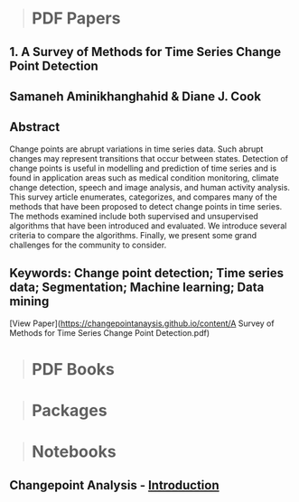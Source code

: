 > # PDF Papers

## 1. A Survey of Methods for Time Series Change Point Detection
## Samaneh Aminikhanghahid & Diane J. Cook

## Abstract
Change points are abrupt variations in time series data. Such abrupt changes may represent
transitions that occur between states. Detection of change points is useful in modelling and
prediction of time series and is found in application areas such as medical condition monitoring,
climate change detection, speech and image analysis, and human activity analysis. This survey
article enumerates, categorizes, and compares many of the methods that have been proposed to
detect change points in time series. The methods examined include both supervised and
unsupervised algorithms that have been introduced and evaluated. We introduce several criteria to
compare the algorithms. Finally, we present some grand challenges for the community to consider.

## Keywords:  Change point detection; Time series data; Segmentation; Machine learning; Data mining

[View Paper](https://changepointanaysis.github.io/content/A Survey of Methods for Time Series Change Point Detection.pdf)



> # PDF Books

> # Packages

> # Notebooks

## Changepoint Analysis -  [Introduction](https://changepointanalysis.github.io/ "Changepoint Analysis Introduction")
